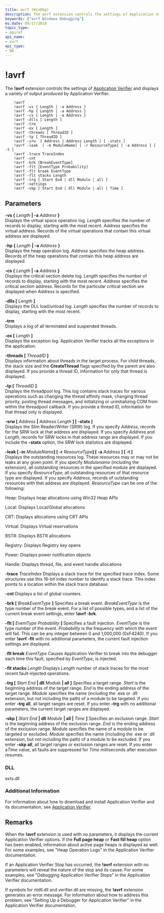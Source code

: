 ```yaml
---
title: avrf (WinDbg)
description: The avrf extension controls the settings of Application Verifier and displays a variety of output produced by Application Verifier.
keywords: ["avrf Windows Debugging"]
ms.date: 09/17/2018
topic_type:
- apiref
api_name:
- avrf
api_type:
- NA
---
```


# !avrf


The **!avrf** extension controls the settings of [Application Verifier](../devtest/application-verifier.md) and displays a variety of output produced by Application Verifier.

```dbgcmd
    !avrf
    !avrf -vs { Length | -a Address }
    !avrf -hp { Length | -a Address }
    !avrf -cs { Length | -a Address }
    !avrf -dlls [ Length ]
    !avrf -trm
    !avrf -ex [ Length ] 
    !avrf -threads [ ThreadID ]
    !avrf -tp [ ThreadID ]
    !avrf -srw  [ Address | Address Length ] [ -stats ]
    !avrf -leak  [ -m ModuleName] [ -r ResourceType] [ -a Address ] [ -t ]
    !avrf -trace TraceIndex 
    !avrf -cnt
    !avrf -brk [BreakEventType]  
    !avrf -flt [EventType Probability] 
    !avrf -flt break EventType 
    !avrf -flt stacks Length 
    !avrf -trg [ Start End | dll Module | all ] 
    !avrf -settings 
    !avrf -skp [ Start End | dll Module | all | Time ] 
```

## <span id="ddk__avrf_dbg"></span><span id="DDK__AVRF_DBG"></span>Parameters


<span id="-vs___Length___-a_Address__"></span><span id="-vs___length___-a_address__"></span><span id="-VS___LENGTH___-A_ADDRESS__"></span>**-vs {** *Length* **\| -a** *Address* **}**  
Displays the virtual space operation log. *Length* specifies the number of records to display, starting with the most recent. *Address* specifies the virtual address. Records of the virtual operations that contain this virtual address are displayed.

<span id="-hp___Length___-a_Address__"></span><span id="-hp___length___-a_address__"></span><span id="-HP___LENGTH___-A_ADDRESS__"></span>**-hp {** *Length* **\| -a** *Address* **}**  
Displays the heap operation log. *Address* specifies the heap address. Records of the heap operations that contain this heap address are displayed.

<span id="-cs___Length___-a_Address__"></span><span id="-cs___length___-a_address__"></span><span id="-CS___LENGTH___-A_ADDRESS__"></span>**-cs {** *Length* **\| -a** *Address* **}**  
Displays the critical section delete log. *Length* specifies the number of records to display, starting with the most recent. *Address* specifies the critical section address. Records for the particular critical section are displayed when *Address* is specified.

<span id="-dlls___Length__"></span><span id="-dlls___length__"></span><span id="-DLLS___LENGTH__"></span>**-dlls \[** *Length* **\]**  
Displays the DLL load/unload log. *Length* specifies the number of records to display, starting with the most recent.

<span id="-trm"></span><span id="-TRM"></span>**-trm**  
Displays a log of all terminated and suspended threads.

<span id="-ex___Length__"></span><span id="-ex___length__"></span><span id="-EX___LENGTH__"></span>**-ex \[** *Length* **\]**  
Displays the exception log. Application Verifier tracks all the exceptions in the application.

<span id="-threads___ThreadID__"></span><span id="-threads___threadid__"></span><span id="-THREADS___THREADID__"></span>**-threads \[** *ThreadID* **\]**  
Displays information about threads in the target process. For child threads, the stack size and the **CreateThread** flags specified by the parent are also displayed. If you provide a thread ID, information for only that thread is displayed.

<span id="-tp___ThreadID___"></span><span id="-tp___threadid___"></span><span id="-TP___THREADID___"></span>**-tp \[** *ThreadID* **\]**   
Displays the threadpool log. This log contains stack traces for various operations such as changing the thread affinity mask, changing thread priority, posting thread messages, and initializing or uninitializing COM from within the threadpool callback. If you provide a thread ID, information for that thread only is displayed.

<span id="-srw____Address___Address_Length_____-stats___"></span><span id="-srw____address___address_length_____-stats___"></span><span id="-SRW____ADDRESS___ADDRESS_LENGTH_____-STATS___"></span>**-srw \[** *Address* **\|** *Address Length* **\] \[ -stats \]**   
Displays the Slim Reader/Writer (SRW) log. If you specify *Address*, records for the SRW lock at that address are displayed. If you specify *Address* and *Length*, records for SRW locks in that address range are displayed. If you include the **-stats** option, the SRW lock statistics are displayed.

<span id="-leak___-m_ModuleName____-r_ResourceType____-a_Address_____-t___"></span><span id="-leak___-m_modulename____-r_resourcetype____-a_address_____-t___"></span><span id="-LEAK___-M_MODULENAME____-R_RESOURCETYPE____-A_ADDRESS_____-T___"></span>**-leak \[ -m** <em>ModuleName</em>**\] \[ -r** <em>ResourceType</em>**\] \[ -a** *Address* **\] \[ -t \]**   
Displays the outstanding resources log. These resources may or may not be leaks at any given point. If you specify *Modulename* (including the extension), all outstanding resources in the specified module are displayed. If you specify *ResourceType*, all outstanding resources of that resource type are displayed. If you specify *Address*, records of outstanding resources with that address are displayed. *ResourceType* can be one of the following:

Heap: Displays heap allocations using Win32 Heap APIs

Local: Displays Local/Global allocations

CRT: Displays allocations using CRT APIs

Virtual: Displays Virtual reservations

BSTR: Displays BSTR allocations

Registry: Displays Registry key opens

Power: Displays power notification objects

Handle: Displays thread, file, and event handle allocations

<span id="-trace_TraceIndex"></span><span id="-trace_traceindex"></span><span id="-TRACE_TRACEINDEX"></span>**-trace** *TraceIndex*
Displays a stack trace for the specified trace index. Some structures use this 16-bit index number to identify a stack trace. This index points to a location within the stack trace database.

<span id="-cnt"></span><span id="-CNT"></span>**-cnt**
Displays a list of global counters.

<span id="-brk___BreakEventType__"></span><span id="-brk___breakeventtype__"></span><span id="-BRK___BREAKEVENTTYPE__"></span>**-brk \[** *BreakEventType* **\]**
Specifies a break event. *BreakEventType* is the type number of the break event. For a list of possible types, and a list of the current break event settings, enter **!avrf -brk**.

<span id="-flt___EventType_Probability__"></span><span id="-flt___eventtype_probability__"></span><span id="-FLT___EVENTTYPE_PROBABILITY__"></span>**-flt \[** *EventType Probability* **\]**
Specifies a fault injection. *EventType* is the type number of the event. *Probability* is the frequency with which the event will fail. This can be any integer between 0 and 1,000,000 (0xF4240). If you enter **!avrf -flt** with no additional parameters, the current fault injection settings are displayed.

<span id="-flt_break_EventType"></span><span id="-flt_break_eventtype"></span><span id="-FLT_BREAK_EVENTTYPE"></span>-**flt break** *EventType*
Causes Application Verifier to break into the debugger each time this fault, specified by *EventType*, is injected.

<span id="-flt_stacks_Length"></span><span id="-flt_stacks_length"></span><span id="-FLT_STACKS_LENGTH"></span>**-flt stacks** *Length*
Displays *Length* number of stack traces for the most recent fault-injected operations.

<span id="-trg___Start_End___dll_Module___all____"></span><span id="-trg___start_end___dll_module___all____"></span><span id="-TRG___START_END___DLL_MODULE___ALL____"></span>**-trg \[** *Start End* **\| dll** *Module* **\| all \]**
Specifies a target range. *Start* is the beginning address of the target range. *End* is the ending address of the target range. *Module* specifies the name (including the .exe or .dll extension, but not including the path) of a module to be targeted. If you enter **-trg all**, all target ranges are reset. If you enter **-trg** with no additional parameters, the current target ranges are displayed.

<span id="-skp___Start_End___dll_Module___all___Time____"></span><span id="-skp___start_end___dll_module___all___time____"></span><span id="-SKP___START_END___DLL_MODULE___ALL___TIME____"></span>**-skp \[** *Start End* **\| dll** *Module* **\| all \|** *Time* **\]**
Specifies an exclusion range. *Start* is the beginning address of the exclusion range. *End* is the ending address of the exclusion range. Module specifies the name of a module to be targeted or excluded. *Module* specifies the name (including the .exe or .dll extension, but not including the path) of a module to be excluded. If you enter **-skp all**, all target ranges or exclusion ranges are reset. If you enter a*Time* value, all faults are suppressed for *Time* milliseconds after execution resumes.

### <span id="DLL"></span><span id="dll"></span>DLL

exts.dll

### <span id="Additional_Information"></span><span id="additional_information"></span><span id="ADDITIONAL_INFORMATION"></span>Additional Information

For information about how to download and install Application Verifier and its documentation, see [Application Verifier](../devtest/application-verifier.md).

## Remarks

When the **!avrf** extension is used with no parameters, it displays the current Application Verifier options. If the **Full page heap** or **Fast fill heap** option has been enabled, information about active page heaps is displayed as well. For some examples, see "Heap Operation Logs" in the Application Verifier documentation.

If an Application Verifier Stop has occurred, the **!avrf** extension with no parameters will reveal the nature of the stop and its cause. For some examples, see "Debugging Application Verifier Stops" in the Application Verifier documentation.

If symbols for ntdll.dll and verifier.dll are missing, the **!avrf** extension generates an error message. For information about how to address this problem, see "Setting Up a Debugger for Application Verifier" in the Application Verifier documentation.
